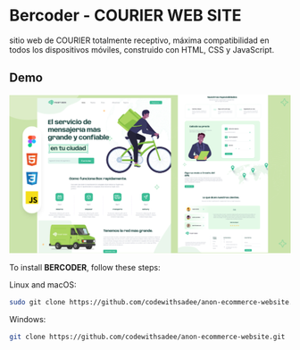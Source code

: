 # Bercoder - COURIER WEB SITE



 sitio web de COURIER totalmente receptivo, máxima compatibilidad en todos los dispositivos móviles, construido con HTML, CSS y JavaScript.
## Demo

![Anon Desktop Demo](./demo-img/MINIATURA.png "Desktop Demo")


To install **BERCODER**, follow these steps:

Linux and macOS:

```bash
sudo git clone https://github.com/codewithsadee/anon-ecommerce-website.git
```

Windows:

```bash
git clone https://github.com/codewithsadee/anon-ecommerce-website.git
```


